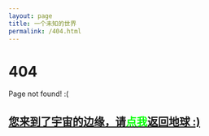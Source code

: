 ```yaml
---
layout: page
title: 一个未知的世界
permalink: /404.html
---
```


# 404

Page not found! :(

<h2><a href="http://www.zhangchengdong.site/archives.html">您来到了宇宙的边缘，请<span style="color:#00FF00">点我</span>返回地球 :)</a></h2>
